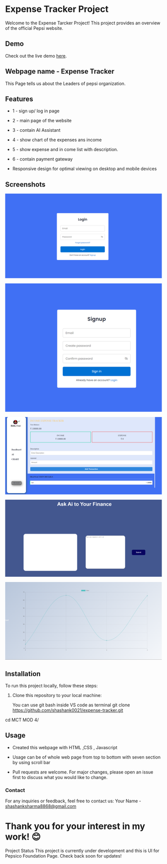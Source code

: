 # Expense Tracker Project

Welcome to the Expense Tarcker Project! This project provides an overview of the official Pepsi website.

## Demo

Check out the live demo [here](https://github.com/shashank0021/expense-tracker.git).

## Webpage name - Expense Tracker

This Page tells us about the Leaders of pepsi organization.

## Features

-  1 - sign up/ log in page
-  2 - main page of the website
-  3 - contain AI Assistant
-  4 - show chart of the expenses ans income
-  5 - show expense and in come list with description.
-  6 - contain payment gateway

- Responsive design for optimal viewing on desktop and mobile devices

## Screenshots

![Screenshot](https://github.com/shashank0021/expense-tracker/blob/de17018afef0554f1605e568cc9bde9446ead174/Screenshot%202024-05-16%20233741.png)

![Screenshot](https://github.com/shashank0021/expense-tracker/blob/de17018afef0554f1605e568cc9bde9446ead174/Screenshot%202024-05-16%20233746.png)

![Screenshot](https://github.com/shashank0021/expense-tracker/blob/de17018afef0554f1605e568cc9bde9446ead174/Screenshot%202024-05-16%20233805.png)

![Screenshot](https://github.com/shashank0021/expense-tracker/blob/de17018afef0554f1605e568cc9bde9446ead174/Screenshot%202024-05-16%20233815.png)

![Screenshot](https://github.com/shashank0021/expense-tracker/blob/de17018afef0554f1605e568cc9bde9446ead174/Screenshot%202024-05-16%20233824.png)




## Installation

To run this project locally, follow these steps:

1. Clone this repository to your local machine:

   You can use git bash inside VS code as terminal
   git clone https://github.com/shashank0021/expense-tracker.git

cd MCT MOD 4/


## Usage
- Created this webpage with HTML ,CSS , Javascript
- Usage can be of whole web page from top to bottom with seven section by using scroll bar

- Pull requests are welcome. For major changes, please open an issue first to discuss what you would like to change.

### Contact
For any inquiries or feedback, feel free to contact us:
Your Name - shashanksharma8868@gmail.com

# Thank you for your interest in my work! 😊
Project Status
This project is currently under development and this is UI for Pepsico Foundation Page. Check back soon for updates!


